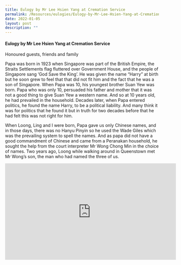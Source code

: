```yaml
---
title: Eulogy by Mr Lee Hsien Yang at Cremation Service
permalink: /Resources/eulogies/Eulogy-by-Mr-Lee-Hsien-Yang-at-Cremation-Service
date: 2022-01-05
layout: post
description: ""
---
```

#### Eulogy by Mr Lee Hsien Yang at Cremation Service
Honoured guests, friends and family

Papa was born in 1923 when Singapore was part of the British Empire, the Straits Settlements flag fluttered over Government House, and the people of Singapore sang ‘God Save the King’. He was given the name “Harry” at birth but he soon grew to feel that that did not fit him and the fact that he was a son of Singapore. When Papa was 10, his youngest brother Suan Yew was born. Papa who was only 10, persuaded his father and mother that it was not a good thing to give Suan Yew a western name. And so at 10 years old, he had prevailed in the household. Decades later, when Papa entered politics, he found the name Harry, to be a political liability. And many think it was for politics that he found it but in truth for two decades before that he had felt this was not right for him.

When Loong, Ling and I were born, Papa gave us only Chinese names, and in those days, there was no Hanyu Pinyin so he used the Wade Giles which was the prevailing system to spell the names. And as papa did not have a good commandment of Chinese and came from a Peranakan household, he sought the help from the court interpreter Mr Wong Chong Min in the choice of names. Two years ago, Loong while walking around in Queenstown met Mr Wong’s son, the man who had named the three of us.

<iframe width="560" height="315" src="https://www.youtube.com/embed/z2h-NJcf4Rg" title="YouTube video player" frameborder="0" allow="accelerometer; autoplay; clipboard-write; encrypted-media; gyroscope; picture-in-picture" allowfullscreen></iframe>
